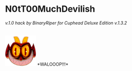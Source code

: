 # N0tT00MuchDevilish  
###### v.1.0 hack by BinaryRiper for Cuphead Deluxe Edition v.1.3.2  
<img src="https://github.com/BinaryRiper/N0tT00MuchDevilish/blob/main/media/icon.png" width="100" height="100">  
*WALOOOP!!!*
